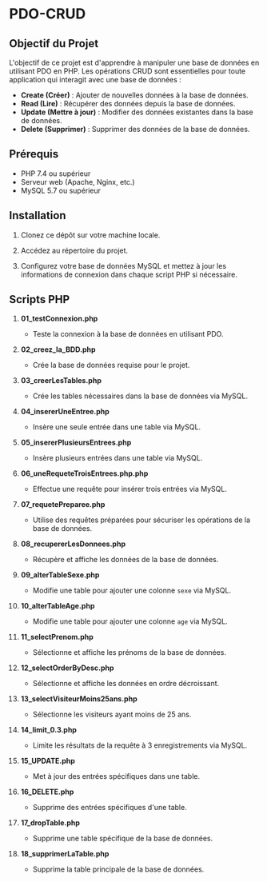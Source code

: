 # PDO-CRUD

## Objectif du Projet

L'objectif de ce projet est d'apprendre à manipuler une base de données en utilisant PDO en PHP. Les opérations CRUD sont essentielles pour toute application qui interagit avec une base de données :

- **Create (Créer)** : Ajouter de nouvelles données à la base de données.
- **Read (Lire)** : Récupérer des données depuis la base de données.
- **Update (Mettre à jour)** : Modifier des données existantes dans la base de données.
- **Delete (Supprimer)** : Supprimer des données de la base de données.

## Prérequis

- PHP 7.4 ou supérieur
- Serveur web (Apache, Nginx, etc.)
- MySQL 5.7 ou supérieur

## Installation

1. Clonez ce dépôt sur votre machine locale.

2. Accédez au répertoire du projet.

3. Configurez votre base de données MySQL et mettez à jour les informations de connexion dans chaque script PHP si nécessaire.

## Scripts PHP

1. **01_testConnexion.php**
    - Teste la connexion à la base de données en utilisant PDO.

2. **02_creez_la_BDD.php**
    - Crée la base de données requise pour le projet.

3. **03_creerLesTables.php**
    - Crée les tables nécessaires dans la base de données via MySQL.

4. **04_insererUneEntree.php**
    - Insère une seule entrée dans une table via MySQL.

5. **05_insererPlusieursEntrees.php**
    - Insère plusieurs entrées dans une table via MySQL.

6. **06_uneRequeteTroisEntrees.php.php**
    - Effectue une requête pour insérer trois entrées via MySQL.

7. **07_requetePreparee.php**
    - Utilise des requêtes préparées pour sécuriser les opérations de la base de données.

8. **08_recupererLesDonnees.php**
    - Récupère et affiche les données de la base de données.

9. **09_alterTableSexe.php**
    - Modifie une table pour ajouter une colonne `sexe` via MySQL.

10. **10_alterTableAge.php**
    - Modifie une table pour ajouter une colonne `age` via MySQL.

11. **11_selectPrenom.php**
    - Sélectionne et affiche les prénoms de la base de données.

12. **12_selectOrderByDesc.php**
    - Sélectionne et affiche les données en ordre décroissant.

13. **13_selectVisiteurMoins25ans.php**
    - Sélectionne les visiteurs ayant moins de 25 ans.

14. **14_limit_0.3.php**
    - Limite les résultats de la requête à 3 enregistrements via MySQL.

15. **15_UPDATE.php**
    - Met à jour des entrées spécifiques dans une table.

16. **16_DELETE.php**
    - Supprime des entrées spécifiques d'une table.

17. **17_dropTable.php**
    - Supprime une table spécifique de la base de données.

18. **18_supprimerLaTable.php**
    - Supprime la table principale de la base de données.
